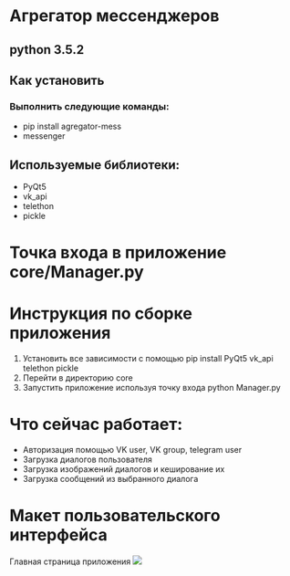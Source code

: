 # Агрегатор мессенджеров
## python 3.5.2
## Как установить
### Выполнить следующие команды:
* pip install agregator-mess
* messenger

## Используемые библиотеки:
* PyQt5
* vk_api
* telethon
* pickle

# Точка входа в приложение core/Manager.py

# Инструкция по сборке приложения
1. Установить все зависимости с помощью pip install PyQt5 vk_api telethon pickle
2. Перейти в директорию core
2. Запустить приложение используя точку входа python Manager.py

# Что сейчас работает:
* Авторизация  помощью VK user, VK group, telegram user
* Загрузка диалогов пользователя
* Загрузка изображений диалогов и кеширование их
* Загрузка сообщений из выбранного диалога

# Макет пользовательского интерфейса

Главная страница приложения
![](https://pp.userapi.com/c830308/v830308651/a0d50/2kMY6WXBpv8.jpg)
